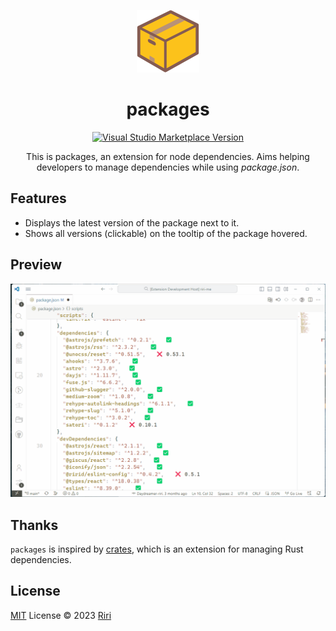 <p align="center">
<img src="./res/logo.png" height="100">
</p>
<h1 align="center">packages</h1>

<p align="center">
<a href="https://marketplace.visualstudio.com/items?itemName=ririd.packages" target="__blank"><img src="https://img.shields.io/visual-studio-marketplace/v/ririd.packages.svg?color=eee&amp;label=VS%20Code%20Marketplace&logo=visual-studio-code" alt="Visual Studio Marketplace Version" /></a>
</p>

<p align="center">
This is packages, an extension for node dependencies. Aims helping developers to manage dependencies while using <i>package.json</i>.
</p>

## Features

- Displays the latest version of the package next to it.
- Shows all versions (clickable) on the tooltip of the package hovered.

## Preview

![preview](./screenshots/preview.gif)

## Thanks

`packages` is inspired by [crates](https://github.com/serayuzgur/crates), which is an extension for managing Rust dependencies.

## License

[MIT](./LICENSE) License © 2023 [Riri](https://github.com/Daydreamer-riri)
